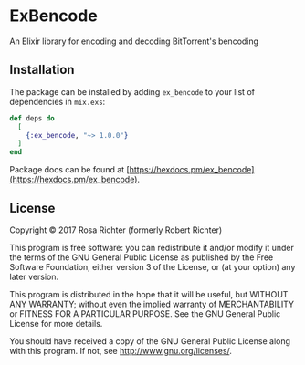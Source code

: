 # ExBencode

An Elixir library for encoding and decoding BitTorrent's bencoding

## Installation

The package can be installed by adding `ex_bencode` to your list of dependencies in `mix.exs`:

```elixir
def deps do
  [
    {:ex_bencode, "~> 1.0.0"}
  ]
end
```

Package docs can be found at [https://hexdocs.pm/ex_bencode](https://hexdocs.pm/ex_bencode).

## License

Copyright © 2017 Rosa Richter (formerly Robert Richter)

This program is free software: you can redistribute it and/or modify it under the terms of the GNU General Public License as published by the Free Software Foundation, either version 3 of the License, or (at your option) any later version.

This program is distributed in the hope that it will be useful, but WITHOUT ANY WARRANTY; without even the implied warranty of MERCHANTABILITY or FITNESS FOR A PARTICULAR PURPOSE. See the GNU General Public License for more details.

You should have received a copy of the GNU General Public License along with this program. If not, see http://www.gnu.org/licenses/.
